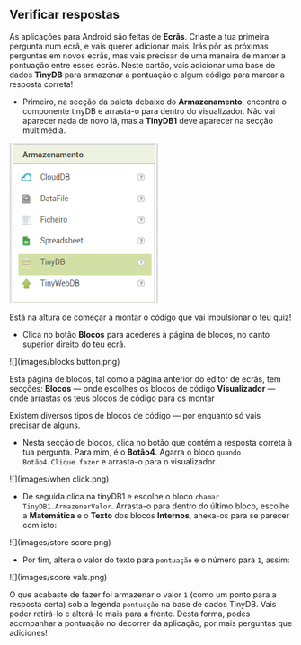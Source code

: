 ## Verificar respostas

As aplicações para Android são feitas de **Ecrãs**. Criaste a tua primeira pergunta num ecrã, e vais querer adicionar mais. Irás pôr as próximas perguntas em novos ecrãs, mas vais precisar de uma maneira de manter a pontuação entre esses ecrãs. Neste cartão, vais adicionar uma base de dados **TinyDB** para armazenar a pontuação e algum código para marcar a resposta correta!

+ Primeiro, na secção da paleta debaixo do **Armazenamento**, encontra o componente tinyDB e arrasta-o para dentro do visualizador. Não vai aparecer nada de novo lá, mas a **TinyDB1** deve aparecer na secção multimédia.

![](images/tinydb.png)

Está na altura de começar a montar o código que vai impulsionar o teu quiz!

+ Clica no botão **Blocos** para acederes à página de blocos, no canto superior direito do teu ecrã.

![](images/blocks button.png)

Esta página de blocos, tal como a página anterior do editor de ecrãs, tem secções: **Blocos** — onde escolhes os blocos de código **Visualizador** — onde arrastas os teus blocos de código para os montar

Existem diversos tipos de blocos de código — por enquanto só vais precisar de alguns.

+ Nesta secção de blocos, clica no botão que contém a resposta correta à tua pergunta. Para mim, é o **Botão4**. Agarra o bloco `quando Botão4.Clique fazer` e arrasta-o para o visualizador.

![](images/when click.png)

+ De seguida clica na tinyDB1 e escolhe o bloco `chamar TinyDB1.ArmazenarValor`. Arrasta-o para dentro do último bloco, escolhe a **Matemática** e o **Texto** dos blocos **Internos**, anexa-os para se parecer com isto:

![](images/store score.png)

+ Por fim, altera o valor do texto para `pontuação` e o número para `1`, assim:

![](images/score vals.png)

O que acabaste de fazer foi armazenar o valor `1` (como um ponto para a resposta certa) sob a legenda `pontuação` na base de dados TinyDB. Vais poder retirá-lo e alterá-lo mais para a frente. Desta forma, podes acompanhar a pontuação no decorrer da aplicação, por mais perguntas que adiciones!
